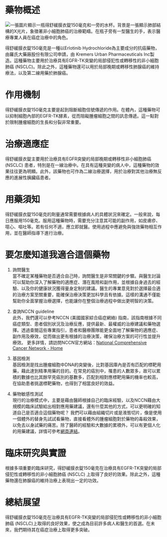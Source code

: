 # 藥物概述
![一張圖片顯示一瓶得舒緩膜衣錠150毫克和一旁的水杯。背景是一張顯示肺部結構的X光片，象徵著非小細胞肺癌的治療範疇。在瓶子旁有一型醫生的手，表示醫療專業人員在癌症治療中的角色。](https://i.imgur.com/U0ecHqo.jpeg)

得舒緩膜衣錠150毫克是一種以Erlotinib Hydrochloride為主要成分的抗癌藥物，由羅氏大藥廠股份有限公司申請，由 Kremers Urban Pharmaceuticals Inc製造。這種藥物主要用於治療具有EGFR-TK突變的局部侵犯性或轉移性的非小細胞肺癌 (NSCLC)。除此之外，這種藥物還可以用於局部晚期或轉移性肺腺癌的維持療法，以及第二線用藥於肺腺癌。

# 作用機制

得舒緩膜衣錠150毫克主要是起到阻斷細胞信號傳遞的作用。在體內，這種藥物可以抑制細胞內部的EGFR-TK酵素，從而阻礙腫瘤細胞之間的訊息傳遞。這一點對於限制腫瘤細胞的生長和分裂非常重要。

# 治療適應症

得舒緩膜衣錠主要用於治療具有EGFR突變的局部晚期或轉移性非小細胞肺癌 (NSCLC) 患者，特別是在一線治療中。在具有這種突變的病人中，這種藥物的效果往往更為明顯。此外，該藥物也可作為二線治療選擇，用於治療對其他治療無反應的進展性胰臟癌患者。

# 用藥須知

得舒緩膜衣錠150毫克的劑量通常需要根據病人的具體狀況來確定。一般來說，每日應服用150毫克。服用這種藥物時，需要充分注意其可能的副作用，如皮膚疹、噁心、嘔吐等。若有任何不適，應立即就醫。使用過程中應避免與強效藥物相互作用，並在醫師指導下進行治療。

# 要怎麼知道我適合這個藥物 

1. 詢問醫生  
當不確定某種藥物是否適合自己時，詢問醫生是非常關鍵的步驟。與醫生討論可以幫助你深入了解藥物的適應症、潛在風險和副作用，並根據自身過去的經驗、以及你的健康狀況獲得量身定制的建議。醫生的專業意見對於選擇最合適的治療方案至關重要，能確保治療決策更加科學且有依據。這樣的溝通不僅能幫助你全面掌握治療選擇，也能讓你在整個治療過程中做出更明智的決策。 

2. 查詢NCCN guideline  
此外，我們還可以參考NCCN (美國國家綜合癌症網絡) 指南，該指南根據不同癌症類型、患者個別狀況及治療反應，提供最新、最權威的治療建議和藥物選擇。透過查閱這些專業指引，患者和醫療團隊能更全面地了解藥物的適應症、副作用及療效，從而做出更有根據的治療決策，確保治療方案的可行性並提升療效。 
更多詳情，請訪問NCCN官方網站：[National Comprehensive Cancer Network - Home](https://www.nccn.org/)

3. 基因檢測  
基因檢測是找出腫瘤細胞中DNA的突變後，比對基因庫內是否有匹配的標靶用藥，藉此達到精準用藥的目的。在常見的癌別中，罹患的人數眾多，故可以累積的數據也比其餘罕見癌別的基數多，匹配到相對應標靶用藥的機率也較高，在協助患者挑選標靶藥物，也得到了相當良好的效益。 

4. 藥物敏感性測試  
現行的治療模式中，主要是藉由醫師根據自己的臨床經驗，以及NCCN藉由大規模的臨床試驗給出相對應用藥建議，還有什麼其他的方式，可以更明確的知道自己是否適合這個藥物呢？ 
我們可以藉由組織切片或是液態切片，像是使用一個體外的替身先試試看藥物，直接看體外的腫瘤細胞對於藥物的毒殺效果，以免去以身試藥的痛苦。除了醫師的經驗和大數據的累積外，可以有更個人化的用藥建議，詳情可參考[網頁連結](https://info.cancerfree.io/)。 

# 臨床研究與實證

根據多項重要的臨床研究，得舒緩膜衣錠150毫克在治療具有EGFR-TK突變的局部侵犯性或轉移性的非小細胞肺癌 (NSCLC) 上取得了良好的效果。除此之外，這種藥物還在肺腺癌的維持治療上表現出一定的功效。

# 總結展望

得舒緩膜衣錠150毫克在治療具有EGFR-TK突變的局部侵犯性或轉移性的非小細胞肺癌 (NSCLC)上取得的良好效果，使之成為目前許多病人和醫生的首選。在未來，我們期待其在癌症治療上取得更多突破。
